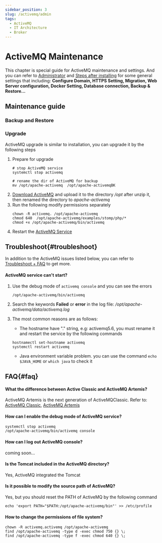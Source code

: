 ```yaml
---
sidebar_position: 3
slug: /activemq/admin
tags:
  - ActiveMQ
  - IT Architecture
  - Broker
---
```


# ActiveMQ Maintenance

This chapter is special guide for ActiveMQ maintenance and settings. And you can refer to [Administrator](../administrator) and [Steps after installing](../install/setup) for some general settings that including: **Configure Domain, HTTPS Setting, Migration, Web Server configuration, Docker Setting, Database connection, Backup & Restore...**  

## Maintenance guide

### Backup and Restore   

### Upgrade

ActiveMQ upgrade is similar to installation, you can upgrade it by the following steps

1. Prepare for upgrade
   ```
   # stop ActiveMQ service
   systemctl stop activemq

   # rename the dir of ActiveMQ for backup
   mv /opt/apache-activemq  /opt/apache-activemqBK
   ```
2. [Download ActiveMQ](http://activemq.apache.org/components/classic/download/) and upload it to the directory */opt* after unzip it, then renamed the directory to *apache-activemq*
3. Run the following modify permissions separately
   ```
   chown -R activemq. /opt/apache-activemq
   chmod 640  /opt/apache-activemq/examples/stomp/php/*
   chmod +x /opt/apache-activemq/bin/activemq
   ```
4. Restart the [ActiveMQ Service](/zh/admin-services#activemq)

## Troubleshoot{#troubleshoot}

In addition to the ActiveMQ issues listed below, you can refer to [Troubleshoot + FAQ](../troubleshoot) to get more.  

#### ActiveMQ service can't start?

1. Use the debug mode of `activemq console` and you can see the errors
   ```
   /opt/apache-activemq/bin/activemq
   ```
2. Search the keywords **Failed** or **error** in the log file: */opt/apache-activemq/data/activemq.log*

3. The most common reasons are as follows:

   * The hostname have "." string, e.g: activemq5.6, you must rename it and restart the service by the following commands
   ```
   hostnamectl set-hostname activemq
   systemctl restart activemq
   ```
   * Java environment variable problem. you can use the command `echo $JAVA_HOME` or `which java` to check it

## FAQ{#faq}

#### What the difference between Active Classic and ActiveMQ Artemis?

ActiveMQ Artemis is the next generation of ActiveMQClassic. Refer to: [ActiveMQ Classic](https://activemq.apache.org/getting-started), [ActiveMQ Artemis](https://activemq.apache.org/components/artemis/documentation/)

#### How can I enable the debug mode of ActiveMQ service?

```
systemctl stop activemq
/opt/apache-activemq/bin/activemq console
```

#### How can I log out ActiveMQ console?

coming soon...
  
#### Is the Tomcat included in the ActiveMQ directory?

Yes, ActiveMQ integrated the Tomcat
  
#### Is it possible to modify the source path of ActiveMQ?

Yes, but you should reset the PATH of ActiveMQ by the following command
  
```
echo 'export PATH="$PATH:/opt/apache-activemq/bin"' >> /etc/profile
```

#### How to change the permissions of file system?

```shell
chown -R activemq.activemq /opt/apache-activemq
find /opt/apache-activemq -type d -exec chmod 750 {} \;
find /opt/apache-activemq -type f -exec chmod 640 {} \;
```